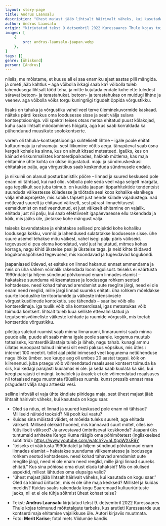 ```yaml
---
layout: story-page
title: Andrus Laansalu
description: "ühest majast jääb lihtsalt häirivalt väheks, kui kasutada on kogu saar."
author: Andrus Laansalu
origin: "kirjutatud tekst 9.detsembril 2022 Kuressaares Thule kojas toimunud mõttetalgute tarbeks, kus arutleti Kuressaarde uue kontserdimaja ehitamise vajalikkuse üle."
images: [
    {
        src: andrus-laansalu-jaapan.webp
    },
]
tags: []
genre: [ühiskond]
person: [Andrus]
---
```


<!-- # {{$doc.title}} -->

niisiis, me mõistame, et kuuse all ei saa enamiku ajast aastas pilli mängida. ja ometi jääb kahtlus – aga võibolla ikkagi saab ka? võibolla tuleb lahendusega lihtsalt tööd teha, ja mitte kujutada endale kohe ette tuledest säravat betoon- ja terastahukat. betoon- ja terastahukas on muidugi lihtne ja veenev. aga võibolla võiks torgu kuningriigi tigudelt õppida võrgustikku. 

lisaks on tahuka ja võrgustiku vahel veel terve üleminekuvormide kaskaad. näiteks pärdi keskus oma loodusesse sisse ja sealt välja sulava kontseptsiooniga. või spektri teises otsas metsa ehitatud puust kõlakojad, kuhu saab lihtsalt möödaminnes hõigata, aga kus saab korraldada ka pühendunud muusikute soolokontserte.

varem oli tahuka-kontseptsiooniga suhteliselt lihtne – igale poole ehitati kultuurimaju ja rahvamaju. sest liikumine võttis aega. tänapäeval saab üsna kergelt kohale ka sinna, kus on ainult kitsad metsateed. igaüks, kes on käinud eriskummalistes kontserdipaikades, hakkab mõtlema, kas maja ehitamine ühte kohta on üldse õigustatud. maju ja sündmuskeskusi ehitatakse palju, aga võrgustikus saab keskenduda sündmusele endale. 

ja niikuinii on alanud posturbanistlik pööre – linnad ja suured keskused pole enam nii tähtsad, kui nad olid. võibolla pole seda veel väga selgelt märgata, aga tegelikult see juba toimub. on kuulda jaapani tipparhitektide tendentsist suunduda väikestesse küladesse ja töötada seal koos kohalike elanikega välja ehitusprojekte, mis sobiks täpselt just nende külade vajadustega. nad mõtlevad suurelt ja ehitavad väikselt, sest pärast linnaehitusest eemaldumist on nad veendunud, et just väikselt ehitamine on vajalik. ehitada just nii palju, kui saab efektiivselt igapäevasesse ellu rakendada ja kõik, mis jääks üle, jäetakse kohe mängust välja. 

teiseks kavandatakse ja ehitatakse sellised projektid kohe kohaliku loodusega kokku, vormid ja lahendused sulatatakse loodusesse sisse. ühe suure asemel tehakse mitu väikest, vahel isegi palju päris väikseid. tegevused ei pea olema koondatud, vaid just hajutatud, mitmes kohas korraga, nagu kihid üksteise peal ja üksteise taga. ja neid kihte täidavad kogukonnapõhised tegevused, mis koondavad ja tugevdavad kogukondi. 

jaapanlased ütlevad, et esiteks on linnad hakanud ennast ammendama ja neis on üha vähem võimalik rakendada loomingulisust. teiseks ei väärtusta 1990ndatel ja hiljem sündinud põlvkonnad enam linnades elamist – hakatakse suunduma väiksematesse ja loodusega rohkem seotud kohtadesse. need kohad tahavad arendamist uute reeglite järgi, need ei ole enam need reeglid, mille järgi linnad suureks ehitati. üha rohkem mõeldakse suurte looduslike territooriumide ja väikeste intensiivsete võrgustikusõlmede kontekstis. see tähendab – saar ise võib olla kontserdimaja. iga tuulik võib olla kontserdisaal, igas metsatukas võib toimuda kontsert. lihtsalt tuleb luua selliste ettevalmistatud ja tegutsemisvõimeliste väikeste kohtade ja ruumide võrgustik, mis toetab kontsertide võrgustikku.

piletiga suletud ruumist saab minna linnaruumi, linnaruumist saab minna puude alla, puude alt saab minna igale poole saarele. kogemus muutub totaalseks, kontserdikülastaja tuleb ja läheb, nagu tahab. kunagi ammu üllatas euroopast tulnud inimesi silt eesti paksus võpsikus, mis ütles : internet 100 meetrit. tollel ajal pidid inimesed veel kogunema netiühenduse nagu lõkke ümber. see kauge aeg oli umbes 20 aastat tagasi. kõik on kiirenenud. juba praegu võib võimendatud reaalsuses kontsert toimuda ka siis, kui kedagi parajasti kuulamas ei ole. ja seda saab kuulata ka siis, kui keegi parajasti ei mängi. kohalolek ja äraolek ei ole võimendatud reaalsuses nii totaalsed nagu muutmata füüsilises ruumis. kunst pressib ennast maa pragudest välja nagu arteesia vesi.

selline infoväli ei vaja ühte kindlate piiridega maja, sest ühest majast jääb lihtsalt häirivalt väheks, kui kasutada on kogu saar. 


<story-author :author="author" :origin="origin"></story-author>

<details-wrapper summary="Mis mõtted tekkisid?">

- Oled sa nõus, et linnad ja suured keskused pole enam nii tähtsad? Milliseid näiteid tooksid? Nii poolt kui vastu?
- Kuidas sina mõistad väidet, et mõelda tuleks suurelt, aga ehitada väikselt. Millised oleksid hooned, mis kannavad suurt mõtet, olles ise füüsiliselt väiksed? Ja arvestavad ümbritsevat keskkonda? Jaapani üks tuntumaid arhitekte Kengo Kuma räägib oma põhimõtetest (ingliskeelsed subtiitrid): https://www.youtube.com/watch?v=aLXppWXsR9Y
- “teiseks ei väärtusta 1990ndatel ja hiljem sündinud põlvkonnad enam linnades elamist – hakatakse suunduma väiksematesse ja loodusega rohkem seotud kohtadesse. need kohad tahavad arendamist uute reeglite järgi, need ei ole enam need reeglid, mille järgi linnad suureks ehitati.” Kus sina põhiosa oma elust elada tahaksid? Mis on olulised aspektid, millest lähtudes oma elupaiga valid?
- “ühest majast jääb lihtsalt häirivalt väheks, kui kasutada on kogu saar.”  Oled sa käinud üritustel, mis ei ole ühe maja kesksed? Millistel ja kuidas meeldis? Kuidas saaks rakendada kogu Saaremaad kultuuriürituste jaoks, nii et ei ole tühja sõitmist ühest kohast teise?

</details-wrapper>


<details-wrapper summary="Allikad" class="text-sm" icon="icon-park-outline:document-folder">

- Tekst: **Andrus Laansalu** kirjutatud tekst 9. detsembril 2022 Kuressaares Thule kojas toimunud mõttetalgute tarbeks, kus arutleti Kuressaarde uue kontserdimaja ehitamise vajalikkuse üle. Autori kirjaviis muutmata. 
- Foto: **Merit Karise**; fotol mets Viidumäe kandis.

</details-wrapper>

